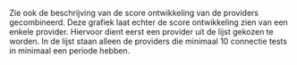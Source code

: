 Zie ook de beschrijving van de score ontwikkeling van de providers 
gecombineerd.  Deze grafiek laat echter de score ontwikkeling zien van 
een enkele provider.  Hiervoor dient eerst een provider uit de lijst 
gekozen te worden.  In de lijst staan alleen de providers die minimaal 10 
connectie tests in minimaal een periode hebben.
